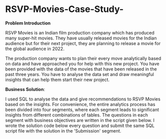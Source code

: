 # RSVP-Movies-Case-Study-
**Problem Introduction**

RSVP Movies is an Indian film production company which has produced many super-hit movies. They have usually released movies for the Indian audience but for their next project, they are planning to release a movie for the global audience in 2022.

The production company wants to plan their every move analytically based on data and have approached you for help with this new project. You have been provided with the data of the movies that have been released in the past three years. You have to analyse the data set and draw meaningful insights that can help them start their new project. 


**Business Solution**:

I used SQL to analyse the data and give recommendations to RSVP Movies based on the insights. For convenience, the entire analytics process has been divided into four segments, where each segment leads to significant insights from different combinations of tables. The questions in each segment with business objectives are written in the script given below. I wrote the solution code below every question and submit the same SQL script file with the solution in the 'Submission' segment.
